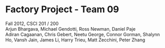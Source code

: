 Factory Project - Team 09
======

Fall 2012, CSCI 201 / 200  
Arjun Bhargava, Michael Gendotti, Ross Newman, Daniel Paje  
Adiran Cagaanan, Chris Gebert, Neetu George, Connor Gorman, Shalynn Ho, Vansh Jain, James Li, Harry Trieu, Matt Zecchini, Peter Zhang